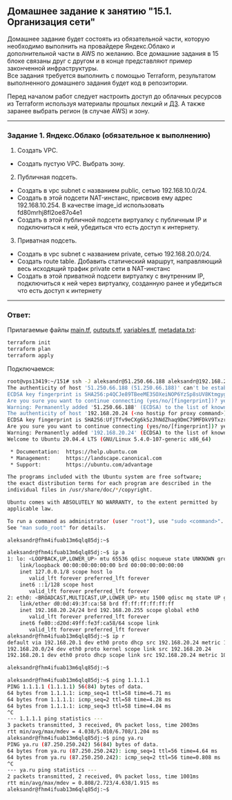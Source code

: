 ## Домашнее задание к занятию "15.1. Организация сети"

Домашнее задание будет состоять из обязательной части, которую необходимо выполнить на провайдере Яндекс.Облако и дополнительной части в AWS по желанию. Все домашние задания в 15 блоке связаны друг с другом и в конце представляют пример законченной инфраструктуры.  
Все задания требуется выполнить с помощью Terraform, результатом выполненного домашнего задания будет код в репозитории. 

Перед началом работ следует настроить доступ до облачных ресурсов из Terraform используя материалы прошлых лекций и [ДЗ](https://github.com/netology-code/virt-homeworks/tree/master/07-terraform-02-syntax ). А также заранее выбрать регион (в случае AWS) и зону.

---
### Задание 1. Яндекс.Облако (обязательное к выполнению)

1. Создать VPC.
- Создать пустую VPC. Выбрать зону.
2. Публичная подсеть.
- Создать в vpc subnet с названием public, сетью 192.168.10.0/24.
- Создать в этой подсети NAT-инстанс, присвоив ему адрес 192.168.10.254. В качестве image_id использовать fd80mrhj8fl2oe87o4e1
- Создать в этой публичной подсети виртуалку с публичным IP и подключиться к ней, убедиться что есть доступ к интернету.
3. Приватная подсеть.
- Создать в vpc subnet с названием private, сетью 192.168.20.0/24.
- Создать route table. Добавить статический маршрут, направляющий весь исходящий трафик private сети в NAT-инстанс
- Создать в этой приватной подсети виртуалку с внутренним IP, подключиться к ней через виртуалку, созданную ранее и убедиться что есть доступ к интернету

---
### Ответ:  
Прилагаемые файлы [main.tf](https://github.com/AleksandrZolnikov/devops-netology/tree/main/virt-homeworks/15.01-cloud-network/main.tf), [outputs.tf](https://github.com/AleksandrZolnikov/devops-netology/tree/main/virt-homeworks/15.01-cloud-network/outputs.tf),
[variables.tf](https://github.com/AleksandrZolnikov/devops-netology/tree/main/virt-homeworks/15.01-cloud-network/variables.tf), [metadata.txt](https://github.com/AleksandrZolnikov/devops-netology/tree/main/virt-homeworks/15.01-cloud-network/metadata.txt):
```bash
terraform init
terraform plan
terraform apply
```
 
Подключаемся:  
```bash
root@vps13419:~/151# ssh -J aleksandr@51.250.66.188 aleksandr@192.168.20.24
The authenticity of host '51.250.66.188 (51.250.66.188)' can't be established.
ECDSA key fingerprint is SHA256:p4QCJe89TBeeME3SOXeiNOP6YzSp8sUV8KtmgygpaVY.
Are you sure you want to continue connecting (yes/no/[fingerprint])? yes
Warning: Permanently added '51.250.66.188' (ECDSA) to the list of known hosts.
The authenticity of host '192.168.20.24 (<no hostip for proxy command>)' can't be established.
ECDSA key fingerprint is SHA256:UfjTfv9eCXg6k5zJhNdZhaq9DmC79MFDkV9Txzr4/p0.
Are you sure you want to continue connecting (yes/no/[fingerprint])? yes
Warning: Permanently added '192.168.20.24' (ECDSA) to the list of known hosts.
Welcome to Ubuntu 20.04.4 LTS (GNU/Linux 5.4.0-107-generic x86_64)

 * Documentation:  https://help.ubuntu.com
 * Management:     https://landscape.canonical.com
 * Support:        https://ubuntu.com/advantage

The programs included with the Ubuntu system are free software;
the exact distribution terms for each program are described in the
individual files in /usr/share/doc/*/copyright.

Ubuntu comes with ABSOLUTELY NO WARRANTY, to the extent permitted by
applicable law.

To run a command as administrator (user "root"), use "sudo <command>".
See "man sudo_root" for details.

aleksandr@fhm4ifuab13m6qlq85dj:~$

aleksandr@fhm4ifuab13m6qlq85dj:~$ ip a
1: lo: <LOOPBACK,UP,LOWER_UP> mtu 65536 qdisc noqueue state UNKNOWN group default qlen 1000
    link/loopback 00:00:00:00:00:00 brd 00:00:00:00:00:00
    inet 127.0.0.1/8 scope host lo
       valid_lft forever preferred_lft forever
    inet6 ::1/128 scope host
       valid_lft forever preferred_lft forever
2: eth0: <BROADCAST,MULTICAST,UP,LOWER_UP> mtu 1500 qdisc mq state UP group default qlen 1000
    link/ether d0:0d:49:3f:ca:58 brd ff:ff:ff:ff:ff:ff
    inet 192.168.20.24/24 brd 192.168.20.255 scope global eth0
       valid_lft forever preferred_lft forever
    inet6 fe80::d20d:49ff:fe3f:ca58/64 scope link
       valid_lft forever preferred_lft forever
aleksandr@fhm4ifuab13m6qlq85dj:~$ ip r
default via 192.168.20.1 dev eth0 proto dhcp src 192.168.20.24 metric 100
192.168.20.0/24 dev eth0 proto kernel scope link src 192.168.20.24
192.168.20.1 dev eth0 proto dhcp scope link src 192.168.20.24 metric 100

aleksandr@fhm4ifuab13m6qlq85dj:~$

aleksandr@fhm4ifuab13m6qlq85dj:~$ ping 1.1.1.1
PING 1.1.1.1 (1.1.1.1) 56(84) bytes of data.
64 bytes from 1.1.1.1: icmp_seq=1 ttl=58 time=6.71 ms
64 bytes from 1.1.1.1: icmp_seq=2 ttl=58 time=4.28 ms
64 bytes from 1.1.1.1: icmp_seq=3 ttl=58 time=4.04 ms
^C
--- 1.1.1.1 ping statistics ---
3 packets transmitted, 3 received, 0% packet loss, time 2003ms
rtt min/avg/max/mdev = 4.038/5.010/6.708/1.204 ms
aleksandr@fhm4ifuab13m6qlq85dj:~$ ping ya.ru
PING ya.ru (87.250.250.242) 56(84) bytes of data.
64 bytes from ya.ru (87.250.250.242): icmp_seq=1 ttl=56 time=4.64 ms
64 bytes from ya.ru (87.250.250.242): icmp_seq=2 ttl=56 time=0.808 ms
^C
--- ya.ru ping statistics ---
2 packets transmitted, 2 received, 0% packet loss, time 1001ms
rtt min/avg/max/mdev = 0.808/2.723/4.638/1.915 ms
aleksandr@fhm4ifuab13m6qlq85dj:~$
```

